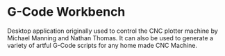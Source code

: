 # G-Code Workbench
Desktop application originally used to control the CNC plotter machine by Michael Manning and Nathan Thomas. It can also be used to generate a variety of artful G-Code scripts for any home made CNC Machine.
